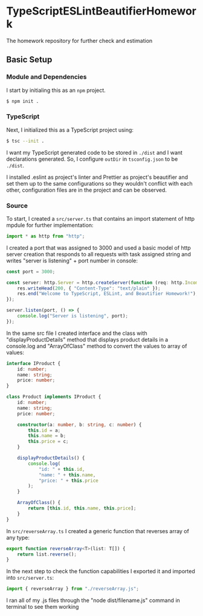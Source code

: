 # TypeScriptESLintBeautifierHomework
The homework repository for further check and estimation 


## Basic Setup

### Module and Dependencies

I start by initialing this as an `npm` project.

```sh
$ npm init .
```

### TypeScript

Next, I initialized this as a TypeScript project using:

```sh
$ tsc --init .
```

I want my TypeScript generated code to be stored in `./dist` and I want declarations generated.
So, I configure `outDir` in `tsconfig.json` to be `./dist`.

I installed .eslint as project's linter and Prettier as project's beautifier and set them up to the same configurations so they wouldn't conflict with each other, configuration files are in the project and can be observed. 

### Source

To start, I created a `src/server.ts` that contains an import statement of http mpdule for further implementation:

```typescript
import * as http from "http";
```

I created a port that was assigned to 3000 and used a basic model of http server creation that responds to all requests with task assigned string and writes "server is listening" + port number in console:

```typescript
const port = 3000;

const server: http.Server = http.createServer(function (req: http.IncomingMessage, res: http.ServerResponse) {
    res.writeHead(200, { "Content-Type": "text/plain" });
    res.end("Welcome to TypeScript, ESLint, and Beautifier Homework!");
});

server.listen(port, () => {
    console.log("Server is listening", port);
});
```

In the same src file I created interface and the class with "displayProductDetails" method that displays product details in a console.log and "ArrayOfClass" method to convert the values to array of values: 

``` typescript 
interface IProduct {
    id: number;
    name: string;
    price: number;
}

class Product implements IProduct {
    id: number;
    name: string;
    price: number;

    constructor(a: number, b: string, c: number) {
        this.id = a;
        this.name = b;
        this.price = c;
    }

    displayProductDetails() {
        console.log(
            "id: " + this.id,
            "name: " + this.name,
            "price: " + this.price
        );
    }

    ArrayOfClass() {
        return [this.id, this.name, this.price];
    }
}
```
In `src/reverseArray.ts` I created a generic function that reverses array of any type:

```typescript
export function reverseArray<T>(list: T[]) {
    return list.reverse();
}
``` 

In the next step to check the function capabilities I exported it and imported into `src/server.ts`: 

```typescript
import { reverseArray } from "./reverseArray.js";
```

I ran all of my .js files through the "node dist/filename.js" command in terminal to see them working 

